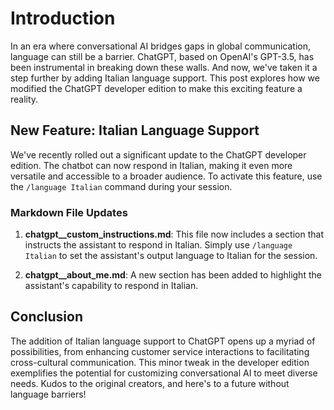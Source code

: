 # Introduction

In an era where conversational AI bridges gaps in global communication, language can still be a barrier. ChatGPT, based on OpenAI's GPT-3.5, has been instrumental in breaking down these walls. And now, we've taken it a step further by adding Italian language support. This post explores how we modified the ChatGPT developer edition to make this exciting feature a reality.

## New Feature: Italian Language Support

We've recently rolled out a significant update to the ChatGPT developer edition. The chatbot can now respond in Italian, making it even more versatile and accessible to a broader audience. To activate this feature, use the `/language Italian` command during your session.

### Markdown File Updates

1. **chatgpt__custom_instructions.md**: This file now includes a section that instructs the assistant to respond in Italian. Simply use `/language Italian` to set the assistant's output language to Italian for the session.
   
2. **chatgpt__about_me.md**: A new section has been added to highlight the assistant's capability to respond in Italian.

## Conclusion

The addition of Italian language support to ChatGPT opens up a myriad of possibilities, from enhancing customer service interactions to facilitating cross-cultural communication. This minor tweak in the developer edition exemplifies the potential for customizing conversational AI to meet diverse needs. Kudos to the original creators, and here's to a future without language barriers!


